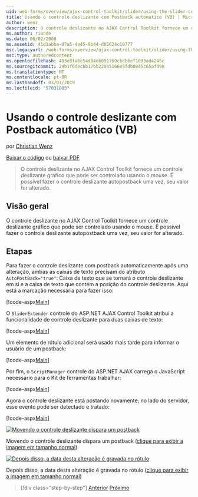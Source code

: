 ```yaml
---
uid: web-forms/overview/ajax-control-toolkit/slider/using-the-slider-control-with-auto-postback-vb
title: Usando o controle deslizante com Postback automático (VB) | Microsoft Docs
author: wenz
description: O controle deslizante no AJAX Control Toolkit fornece um controle deslizante gráfico que pode ser controlado usando o mouse. É possível fazer a lançar automaticamente slider...
ms.author: riande
ms.date: 06/02/2008
ms.assetid: 41d1abba-97a5-4a45-9b44-d05624c19777
msc.legacyurl: /web-forms/overview/ajax-control-toolkit/slider/using-the-slider-control-with-auto-postback-vb
msc.type: authoredcontent
ms.openlocfilehash: 403e8fa6e54d84eb091769cbdb6ef1003ad4245c
ms.sourcegitcommit: 24b1f6decbb17bb22a45166e5fdb0845c65af498
ms.translationtype: MT
ms.contentlocale: pt-BR
ms.lasthandoff: 03/01/2019
ms.locfileid: "57031883"
---
```

<a name="using-the-slider-control-with-auto-postback-vb"></a>Usando o controle deslizante com Postback automático (VB)
====================
por [Christian Wenz](https://github.com/wenz)

[Baixar o código](http://download.microsoft.com/download/9/3/f/93f8daea-bebd-4821-833b-95205389c7d0/Slider1.vb.zip) ou [baixar PDF](http://download.microsoft.com/download/b/6/a/b6ae89ee-df69-4c87-9bfb-ad1eb2b23373/slider1VB.pdf)

> O controle deslizante no AJAX Control Toolkit fornece um controle deslizante gráfico que pode ser controlado usando o mouse. É possível fazer o controle deslizante autopostback uma vez, seu valor for alterado.


## <a name="overview"></a>Visão geral

O controle deslizante no AJAX Control Toolkit fornece um controle deslizante gráfico que pode ser controlado usando o mouse. É possível fazer o controle deslizante autopostback uma vez, seu valor for alterado.

## <a name="steps"></a>Etapas

Para fazer o controle deslizante com postback automaticamente após uma alteração, ambas as caixas de texto precisam do atributo `AutoPostBack="true"`: Caixa de texto que se tornará o controle deslizante em si e a caixa de texto que contém a posição do controle deslizante. Aqui está a marcação necessária para fazer isso:

[!code-aspx[Main](using-the-slider-control-with-auto-postback-vb/samples/sample1.aspx)]

O `SliderExtender` controle do ASP.NET AJAX Control Toolkit atribui a funcionalidade de controle deslizante para duas caixas de texto:

[!code-aspx[Main](using-the-slider-control-with-auto-postback-vb/samples/sample2.aspx)]

Um elemento de rótulo adicional será usado mais tarde para informar o usuário de um postback:

[!code-aspx[Main](using-the-slider-control-with-auto-postback-vb/samples/sample3.aspx)]

Por fim, o `ScriptManager` controle do ASP.NET AJAX carrega o JavaScript necessário para o Kit de ferramentas trabalhar:

[!code-aspx[Main](using-the-slider-control-with-auto-postback-vb/samples/sample4.aspx)]

Agora o controle deslizante está postando novamente; no lado do servidor, esse evento pode ser detectado e tratado:

[!code-aspx[Main](using-the-slider-control-with-auto-postback-vb/samples/sample5.aspx)]


[![Movendo o controle deslizante dispara um postback](using-the-slider-control-with-auto-postback-vb/_static/image2.png)](using-the-slider-control-with-auto-postback-vb/_static/image1.png)

Movendo o controle deslizante dispara um postback ([clique para exibir a imagem em tamanho normal](using-the-slider-control-with-auto-postback-vb/_static/image3.png))


[![Depois disso, a data desta alteração é gravada no rótulo](using-the-slider-control-with-auto-postback-vb/_static/image5.png)](using-the-slider-control-with-auto-postback-vb/_static/image4.png)

Depois disso, a data desta alteração é gravada no rótulo ([clique para exibir a imagem em tamanho normal](using-the-slider-control-with-auto-postback-vb/_static/image6.png))

> [!div class="step-by-step"]
> [Anterior](databinding-the-slider-control-cs.md)
> [Próximo](databinding-the-slider-control-vb.md)
